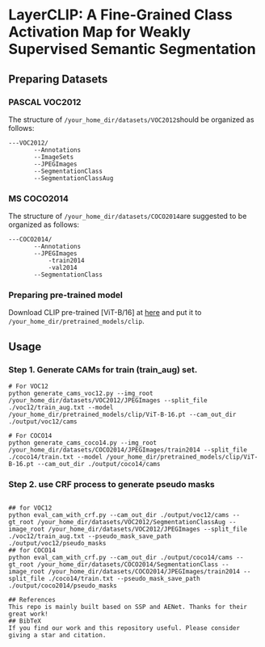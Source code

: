 # LayerCLIP: A Fine-Grained Class Activation Map for Weakly Supervised Semantic Segmentation

## Preparing Datasets
### PASCAL VOC2012
The structure of `/your_home_dir/datasets/VOC2012`should be organized as follows:

```
---VOC2012/
       --Annotations
       --ImageSets
       --JPEGImages
       --SegmentationClass
       --SegmentationClassAug
```

### MS COCO2014
The structure of `/your_home_dir/datasets/COCO2014`are suggested to be organized as follows:
```
---COCO2014/
       --Annotations
       --JPEGImages
           -train2014
           -val2014
       --SegmentationClass
```

### Preparing pre-trained model
Download CLIP pre-trained [ViT-B/16] at [here](https://openaipublic.azureedge.net/clip/models/5806e77cd80f8b59890b7e101eabd078d9fb84e6937f9e85e4ecb61988df416f/ViT-B-16.pt) and put it to `/your_home_dir/pretrained_models/clip`.

## Usage
### Step 1. Generate CAMs for train (train_aug) set.
```
# For VOC12
python generate_cams_voc12.py --img_root /your_home_dir/datasets/VOC2012/JPEGImages --split_file ./voc12/train_aug.txt --model /your_home_dir/pretrained_models/clip/ViT-B-16.pt --cam_out_dir ./output/voc12/cams

# For COCO14
python generate_cams_coco14.py --img_root /your_home_dir/datasets/COCO2014/JPEGImages/train2014 --split_file ./coco14/train.txt --model /your_home_dir/pretrained_models/clip/ViT-B-16.pt --cam_out_dir ./output/coco14/cams
```
### Step 2. use CRF process to generate pseudo masks 
```

## for VOC12 
python eval_cam_with_crf.py --cam_out_dir ./output/voc12/cams --gt_root /your_home_dir/datasets/VOC2012/SegmentationClassAug --image_root /your_home_dir/datasets/VOC2012/JPEGImages --split_file ./voc12/train_aug.txt --pseudo_mask_save_path ./output/voc12/pseudo_masks
## for COCO14
python eval_cam_with_crf.py --cam_out_dir ./output/coco14/cams --gt_root /your_home_dir/datasets/COCO2014/SegmentationClass --image_root /your_home_dir/datasets/COCO2014/JPEGImages/train2014 --split_file ./coco14/train.txt --pseudo_mask_save_path ./output/coco2014/pseudo_masks

## References
This repo is mainly built based on SSP and AENet. Thanks for their great work!
## BibTeX
If you find our work and this repository useful. Please consider giving a star and citation.

